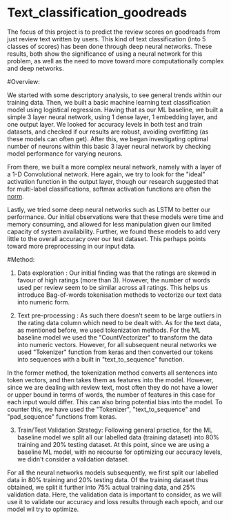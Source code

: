 # Text_classification_goodreads
The focus of this project is to predict the review scores on goodreads from just review text written by users. This kind of text classification (into 5 classes of scores) has been done through deep neural networks. These results, both show the significance of using a neural network for this problem, as well as the need to move toward more computationally complex and deep networks. 


#Overview:

We started with some descriptory analysis, to see general trends within our training data. Then, we built a basic machine learning text classification model using logistical regression. Having that as our ML baseline, we built a simple 3 layer neural network, using 1 dense layer, 1 embedding layer, and one output layer. We looked for accuracy levels in both test and train datasets, and checked if our results are robust, avoiding overfitting (as these models can often get). After this, we began investigating optimal number of neurons within this basic 3 layer neural network by checking model performance for varying neurons. 

From there, we built a more complex neural network, namely with a layer of a 1-D Convolutional network. Here again, we try to look for the "ideal" activation function in the output layer, though our research suggested that for multi-label classifications, softmax activation functions are often the [norm](https://machinelearningmastery.com/softmax-activation-function-with-python/). 

Lastly, we tried some deep neural networks such as LSTM to better our performance. Our initial observations were that these models were time and memory consuming, and allowed for less manipulation given our limited capacity of system availability. Further, we found these models to add very little to the overall accuracy over our test dataset. This perhaps points toward more preprocessing in our input data.

#Method:

1. Data exploration : Our initial finding was that the ratings are skewed in favour of high ratings (more than 3). However, the number of words used per review seem to be similar across all ratings. This helps us introduce Bag-of-words tokenisation methods to vectorize our text data into numeric form. 

2. Text pre-processing : As such there doesn't seem to be large outliers in the rating data column which need to be dealt with. As for the text data, as mentioned before, we used tokenization methods. For the ML baseline model we used the "CountVectorizer" to transform the data into numeric vectors. However, for all subsequent neural networks we used "Tokenizer" function from keras and then converted our tokens into sequences with a built in "text_to_sequence" function. 

  In the former method, the tokenization method converts all sentences into token vectors, and then takes them as features into the model. However, since we are dealing with review text, most often they do not have a lower or upper bound in terms of words, the number of features in this case for each input would differ. This can also bring potential bias into the model. To counter this, we have used the "Tokenizer", "text_to_sequence" and "pad_sequence" functions from keras. 

3. Train/Test Validation Strategy: Following general practice, for the ML baseline model we split all our labelled data (training dataset) into 80% training and 20% testing dataset. At this point, since we are using a baseline ML model, with no recourse for optimizing our accuracy levels, we didn't consider a validation dataset. 

  For all the neural networks models subsequently, we first split our labelled data in 80% training and 20% testing data. Of the training dataset thus obtained, we split it further into 75% actual training data, and 25% validation data. Here, the validation data is important to consider, as we will use it to validate our accuracy and loss results through each epoch, and our model wil try to optimize. 
